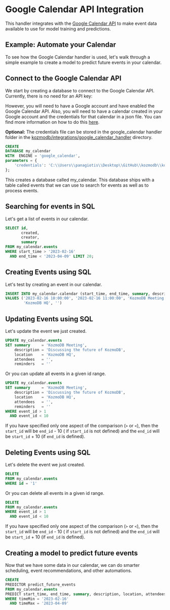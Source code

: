 # Google Calendar API Integration

This handler integrates with the [Google Calendar API](https://developers.google.com/calendar/api/guides/overview)
to make event data available to use for model training and predictions.

## Example: Automate your Calendar

To see how the Google Calendar handler is used, let's walk through a simple example to create a model to predict
future events in your calendar.

## Connect to the Google Calendar API

We start by creating a database to connect to the Google Calendar API. Currently, there is no need for an API key:

However, you will need to have a Google account and have enabled the Google Calendar API.
Also, you will need to have a calendar created in your Google account and the credentials for that calendar
in a json file. You can find more information on how to do
this [here](https://developers.google.com/calendar/quickstart/python).

**Optional:**  The credentials file can be stored in the google_calendar handler folder in
the [kozmodb/integrations/google_calendar_handler](kozmodb/integrations/handlers/google_calendar_handler) directory.

~~~~sql
CREATE
DATABASE my_calendar
WITH  ENGINE = 'google_calendar',
parameters = {
    'credentials': 'C:\\Users\\panagiotis\\Desktop\\GitHub\\kozmodb\\kozmodb\\integrations\\handlers\\google_calendar_handler\\credentials.json'
};    
~~~~

This creates a database called my_calendar. This database ships with a table called events that we can use to search for
events as well as to process events.

## Searching for events in SQL

Let's get a list of events in our calendar.

~~~~sql
SELECT id,
       created,
       creator,
       summary
FROM my_calendar.events
WHERE start_time > '2023-02-16'
  AND end_time < '2023-04-09' LIMIT 20;
~~~~

## Creating Events using SQL

Let's test by creating an event in our calendar.

~~~~sql
INSERT INTO my_calendar.calendar (start_time, end_time, summary, description, location, attendees, reminders)
VALUES ('2023-02-16 10:00:00', '2023-02-16 11:00:00', 'KozmoDB Meeting', 'Discussing the future of KozmoDB',
        'KozmoDB HQ', '')

~~~~

## Updating Events using SQL

Let's update the event we just created.

~~~~sql
UPDATE my_calendar.events
SET summary     = 'KozmoDB Meeting',
    description = 'Discussing the future of KozmoDB',
    location    = 'KozmoDB HQ',
    attendees   = '',
    reminders   = ''
~~~~

Or you can update all events in a given id range.

~~~~sql
UPDATE my_calendar.events
SET summary     = 'KozmoDB Meeting',
    description = 'Discussing the future of KozmoDB',
    location    = 'KozmoDB HQ',
    attendees   = '',
    reminders   = ''
WHERE event_id > 1
  AND event_id < 10
~~~~

If you have specified only one aspect of the comparison (`>` or `<`), then the `start_id` will be `end_id` - 10 (
if `start_id` is
not defined) and the `end_id` will be `start_id` + 10 (if `end_id` is defined).

## Deleting Events using SQL

Let's delete the event we just created.

~~~~sql
DELETE
FROM my_calendar.events
WHERE id = '1'
~~~~

Or you can delete all events in a given id range.

~~~~sql
DELETE
FROM my_calendar.events
WHERE event_id > 1
  AND event_id < 10
~~~~

If you have specified only one aspect of the comparison (`>` or `<`), then the `start_id` will be `end_id` - 10 (
if `start_id` is
not defined) and the `end_id` will be `start_id` + 10 (if `end_id` is defined).

## Creating a model to predict future events

Now that we have some data in our calendar, we can do smarter scheduling, event recommendations, and other automations.

~~~~sql
CREATE
PREDICTOR predict_future_events
FROM my_calendar.events
PREDICT start_time, end_time, summary, description, location, attendees, reminders
WHERE timeMin = '2023-02-16'
  AND timeMax = '2023-04-09'
~~~~